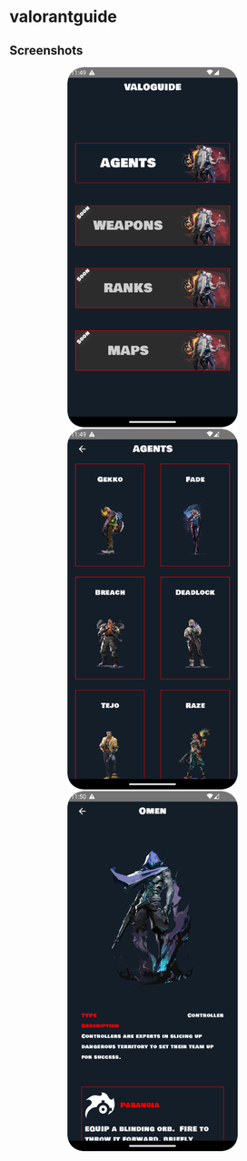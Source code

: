 # valorantguide

## Screenshots

<p align="center">
  <img src="./screenshots/ss1.png" alt="Screenshot 1" width="300" />
  <img src="./screenshots/ss2.png" alt="Screenshot 2" width="300" />
  <img src="./screenshots/ss3.png" alt="Screenshot 3" width="300" />
</p>

